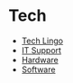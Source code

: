 # Tech

- [Tech Lingo](./tech-lingo.md)
- [IT Support](./it-support.md)
- [Hardware](./hardware/hardware.md)
- [Software](../software/software.md)
